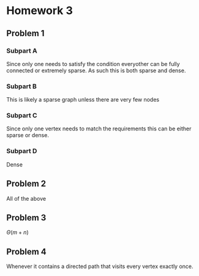 # Homework 3

## Problem 1

### Subpart A

Since only one needs to satisfy the condition everyother can be fully connected or extremely sparse. As such this is both sparse and dense.

### Subpart B

This is likely a sparse graph unless there are very few nodes

### Subpart C

Since only one vertex needs to match the requirements this can be either sparse or dense.

### Subpart D

Dense

## Problem 2

All of the above

## Problem 3

$\Theta (m+n)$

## Problem 4

Whenever it contains a directed path that visits every vertex exactly once.

